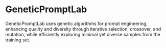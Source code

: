 # GeneticPromptLab
GeneticPromptLab uses genetic algorithms for prompt engineering, enhancing quality and diversity through iterative selection, crossover, and mutation, while efficiently exploring minimal yet diverse samples from the training set.
